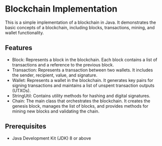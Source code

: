 # Blockchain Implementation

This is a simple implementation of a blockchain in Java. It demonstrates the basic concepts of a blockchain, including blocks, transactions, mining, and wallet functionality.

## Features

- Block: Represents a block in the blockchain. Each block contains a list of transactions and a reference to the previous block.
- Transaction: Represents a transaction between two wallets. It includes the sender, recipient, value, and signature.
- Wallet: Represents a wallet in the blockchain. It generates key pairs for signing transactions and maintains a list of unspent transaction outputs (UTXOs).
- StringUtil: Contains utility methods for hashing and digital signatures.
- Chain: The main class that orchestrates the blockchain. It creates the genesis block, manages the list of blocks, and provides methods for mining new blocks and validating the chain.

## Prerequisites

- Java Development Kit (JDK) 8 or above

